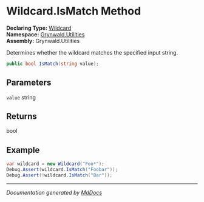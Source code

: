 ﻿<!--  
  <auto-generated>   
    The contents of this file were generated by a tool.  
    Changes to this file may be list if the file is regenerated  
  </auto-generated>   
-->

# Wildcard.IsMatch Method

**Declaring Type:** [Wildcard](../index.md)  
**Namespace:** [Grynwald.Utilities](../../index.md)  
**Assembly:** Grynwald.Utilities

Determines whether the wildcard matches the specified input string.

```csharp
public bool IsMatch(string value);
```

## Parameters

`value`  string

## Returns

bool

## Example

```csharp
var wildcard = new Wildcard("Foo*");
Debug.Assert(wildcard.IsMatch("Foobar"));
Debug.Assert(!wildcard.IsMatch("Bar"));
```
___

*Documentation generated by [MdDocs](https://github.com/ap0llo/mddocs)*
